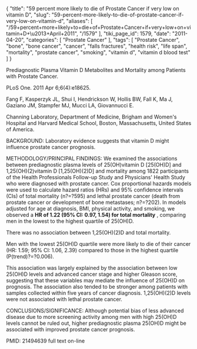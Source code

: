 {
    "title": "59 percent more likely to die of Prostate Cancer if very low on vitamin D",
    "slug": "59-percent-more-likely-to-die-of-prostate-cancer-if-very-low-on-vitamin-d",
    "aliases": [
        "/59+percent+more+likely+to+die+of+Prostate+Cancer+if+very+low+on+vitamin+D+\u2013+April+2011",
        "/1579"
    ],
    "tiki_page_id": 1579,
    "date": "2011-04-20",
    "categories": [
        "Prostate Cancer"
    ],
    "tags": [
        "Prostate Cancer",
        "bone",
        "bone cancer",
        "cancer",
        "falls fractures",
        "health risk",
        "life span",
        "mortality",
        "prostate cancer",
        "smoking",
        "vitamin d",
        "vitamin d blood test"
    ]
}


Prediagnostic Plasma Vitamin D Metabolites and Mortality among Patients with Prostate Cancer.

PLoS One. 2011 Apr 6;6(4):e18625.

Fang F, Kasperzyk JL, Shui I, Hendrickson W, Hollis BW, Fall K, Ma J, Gaziano JM, Stampfer MJ, Mucci LA, Giovannucci E.

Channing Laboratory, Department of Medicine, Brigham and Women's Hospital and Harvard Medical School, Boston, Massachusetts, United States of America.

BACKGROUND: Laboratory evidence suggests that vitamin D might influence prostate cancer prognosis.

METHODOLOGY/PRINCIPAL FINDINGS: We examined the associations between prediagnostic plasma levels of 25(OH)vitamin D <span>[25(OH)D]</span> and 1,25(OH)(2)vitamin D <span>[1,25(OH)(2)D]</span> and mortality among 1822 participants of the Health Professionals Follow-up Study and Physicians' Health Study who were diagnosed with prostate cancer. Cox proportional hazards models were used to calculate hazard ratios (HRs) and 95% confidence intervals (CIs) of total mortality (n?=?595) and lethal prostate cancer (death from prostate cancer or development of bone metastases; n?=?202). In models adjusted for age at diagnosis, BMI, physical activity, and smoking, we observed a  **HR of 1.22 (95% CI: 0.97, 1.54) for total mortality** , comparing men in the lowest to the highest quartile of 25(OH)D. 

There was no association between 1,25(OH)(2)D and total mortality. 

Men with the lowest 25(OH)D quartile were more likely to die of their cancer (HR: 1.59; 95% CI: 1.06, 2.39) compared to those in the highest quartile (P(trend)?=?0.006). 

This association was largely explained by the association between low 25(OH)D levels and advanced cancer stage and higher Gleason score, suggesting that these variables may mediate the influence of 25(OH)D on prognosis. The association also tended to be stronger among patients with samples collected within five years of cancer diagnosis. 1,25(OH)(2)D levels were not associated with lethal prostate cancer.

CONCLUSIONS/SIGNIFICANCE: Although potential bias of less advanced disease due to more screening activity among men with high 25(OH)D levels cannot be ruled out, higher prediagnostic plasma 25(OH)D might be associated with improved prostate cancer prognosis.

PMID: 21494639  full text on-line